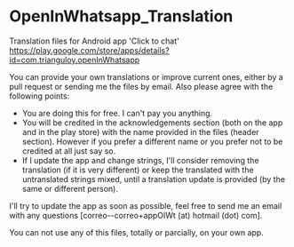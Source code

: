 # OpenInWhatsapp_Translation
Translation files for Android app 'Click to chat' https://play.google.com/store/apps/details?id=com.trianguloy.openInWhatsapp

You can provide your own translations or improve current ones, either by a pull request or sending me the files by email. Also please agree with the following points:
- You are doing this for free. I can't pay you anything.
- You will be credited in the acknowledgements section (both on the app and in the play store) with the name provided in the files (header section). However if you prefer a different name or you prefer not to be credited at all just say so.
- If I update the app and change strings, I'll consider removing the translation (if it is very different) or keep the translated with the untranslated strings mixed, until a translation update is provided (by the same or different person).

I'll try to update the app as soon as possible, feel free to send me an email with any questions [correo--correo+appOIWt (at) hotmail (dot) com].

You can not use any of this files, totally or parcially, on your own app.
